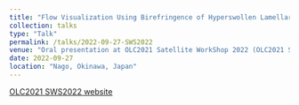 ```yaml
---
title: "Flow Visualization Using Birefringence of Hyperswollen Lamellar Phase"
collection: talks
type: "Talk"
permalink: /talks/2022-09-27-SWS2022
venue: "Oral presentation at OLC2021 Satellite WorkShop 2022 (OLC2021 SWS2022)"
date: 2022-09-27
location: "Nago, Okinawa, Japan"
---
```

<a href="https://softmatter.scphys.kyoto-u.ac.jp/SWS2022/" target="_blank" rel="noopener noreferrer">OLC2021 SWS2022 website</a>